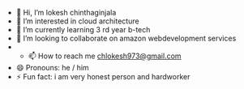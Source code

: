 - 👋 Hi, I’m lokesh chinthaginjala
- 👀 I’m interested in cloud architecture
- 🌱 I’m currently learning 3 rd year b-tech
- 💞️ I’m looking to collaborate on amazon webdevelopment services
- - 📫 How to reach me chlokesh973@gmail.com
- 😄 Pronouns: he / him
- ⚡ Fun fact: i am very honest person and hardworker

<!---
chlokesh973/chlokesh973 is a ✨ special ✨ repository because its `README.md` (this file) appears on your GitHub profile.
You can click the Preview link to take a look at your changes.
--->
